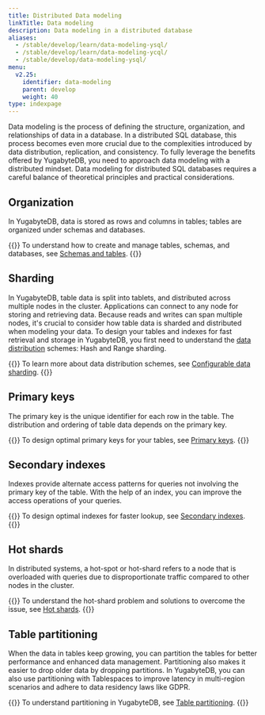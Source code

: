 ```yaml
---
title: Distributed Data modeling
linkTitle: Data modeling
description: Data modeling in a distributed database
aliases:
  - /stable/develop/learn/data-modeling-ysql/
  - /stable/develop/learn/data-modeling-ycql/
  - /stable/develop/data-modeling-ysql/
menu:
  v2.25:
    identifier: data-modeling
    parent: develop
    weight: 40
type: indexpage
---
```


Data modeling is the process of defining the structure, organization, and relationships of data in a database. In a distributed SQL database, this process becomes even more crucial due to the complexities introduced by data distribution, replication, and consistency. To fully leverage the benefits offered by YugabyteDB, you need to approach data modeling with a distributed mindset. Data modeling for distributed SQL databases requires a careful balance of theoretical principles and practical considerations.

## Organization

In YugabyteDB, data is stored as rows and columns in tables; tables are organized under schemas and databases.

{{<lead link="../../explore/ysql-language-features/databases-schemas-tables">}}
To understand how to create and manage tables, schemas, and databases, see [Schemas and tables](../../explore/ysql-language-features/databases-schemas-tables).
{{</lead>}}

## Sharding

In YugabyteDB, table data is split into tablets, and distributed across multiple nodes in the cluster. Applications can connect to any node for storing and retrieving data. Because reads and writes can span multiple nodes, it's crucial to consider how table data is sharded and distributed when modeling your data. To design your tables and indexes for fast retrieval and storage in YugabyteDB, you first need to understand the [data distribution](../../explore/going-beyond-sql/data-sharding) schemes: Hash and Range sharding.

{{<lead link="../../explore/going-beyond-sql/data-sharding">}}
To learn more about data distribution schemes, see [Configurable data sharding](../../explore/going-beyond-sql/data-sharding).
{{</lead>}}

## Primary keys

The primary key is the unique identifier for each row in the table. The distribution and ordering of table data depends on the primary key.

{{<lead link="./primary-keys-ysql">}}
To design optimal primary keys for your tables, see [Primary keys](./primary-keys-ysql).
{{</lead>}}

## Secondary indexes

Indexes provide alternate access patterns for queries not involving the primary key of the table. With the help of an index, you can improve the access operations of your queries.

{{<lead link="./secondary-indexes-ysql">}}
To design optimal indexes for faster lookup, see [Secondary indexes](./secondary-indexes-ysql).
{{</lead>}}

## Hot shards

In distributed systems, a hot-spot or hot-shard refers to a node that is overloaded with queries due to disproportionate traffic compared to other nodes in the cluster.

{{<lead link="./hot-shards-ysql">}}
To understand the hot-shard problem and solutions to overcome the issue, see [Hot shards](./hot-shards-ysql).
{{</lead>}}

## Table partitioning

When the data in tables keep growing, you can partition the tables for better performance and enhanced data management. Partitioning also makes it easier to drop older data by dropping partitions. In YugabyteDB, you can also use partitioning with Tablespaces to improve latency in multi-region scenarios and adhere to data residency laws like GDPR.

{{<lead link="./partitioning">}}
To understand partitioning in YugabyteDB, see [Table partitioning](./partitioning).
{{</lead>}}
